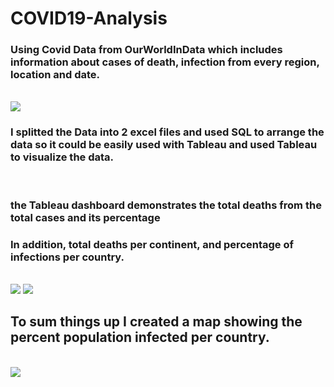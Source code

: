 # COVID19-Analysis
<h3> Using Covid Data from OurWorldInData which includes
information about cases of death, infection from every region, location
and date.</h3>
<br>
<img src="https://media.discordapp.net/attachments/345269889537146881/903629486250156062/unknown.png"> 
<br>
<h3> I splitted the Data into 2 excel files and used SQL to arrange the data
so it could be easily used with Tableau and used Tableau to visualize the data.</h3>
<br>
<h3> the Tableau dashboard demonstrates the total deaths from the total cases and its percentage </h3>
<h3> In addition, total deaths per continent, and percentage of infections per country.</h3>
<br>
<img src="https://cdn.discordapp.com/attachments/345269889537146881/903629541589807184/unknown.png"> 
<img src="https://media.discordapp.net/attachments/345269889537146881/903629587639074836/unknown.png"> 
<br>
<h2> To sum things up I created a map showing the percent population infected per country. </h2>
<br>
<img src="https://media.discordapp.net/attachments/345269889537146881/903629695550119957/unknown.png?width=586&height=676"> 
<br>
